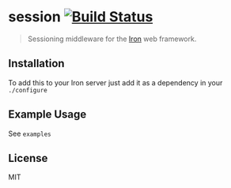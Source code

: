 session [![Build Status](https://secure.travis-ci.org/iron/session.png?branch=master)](https://travis-ci.org/iron/session)
====

> Sessioning middleware for the [Iron](https://github.com/iron/iron) web framework.

## Installation

To add this to your Iron server just add it as a dependency in your `./configure`


## Example Usage

See `examples`


## License

MIT
